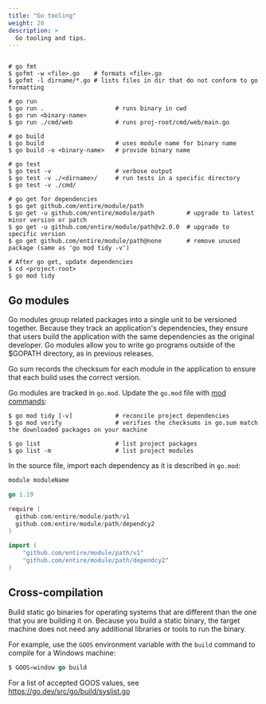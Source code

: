 ```yaml
---
title: "Go tooling"
weight: 20
description: >
  Go tooling and tips.
---
```


```shell

# go fmt
$ gofmt -w <file>.go    # formats <file>.go
$ gofmt -l dirname/*.go # lists files in dir that do not conform to go formatting 

# go run
$ go run .                    # runs binary in cwd
$ go run <binary-name>
$ go run ./cmd/web            # runs proj-root/cmd/web/main.go

# go build
$ go build                    # uses module name for binary name
$ go build -o <binary-name>   # provide binary name

# go test
$ go test -v                  # verbose output
$ go test -v ./<dirname>/     # run tests in a specific directory
$ go test -v ./cmd/

# go get for dependencies
$ go get github.com/entire/module/path
$ go get -u github.com/entire/module/path         # upgrade to latest minor version or patch
$ go get -u github.com/entire/module/path@v2.0.0  # upgrade to specific version
$ go get github.com/entire/module/path@none       # remove unused package (same as 'go mod tidy -v')

# After go get, update dependencies
$ cd <project-root>
$ go mod tidy
```

## Go modules

Go modules group related packages into a single unit to be versioned together. Because they track an application's dependencies, they ensure that users build the application with the same dependencies as the original developer. Go modules allow you to write go programs outside of the $GOPATH directory, as in previous releases.

Go sum records the checksum for each module in the application to ensure that each build uses the correct version.

Go modules are tracked in `go.mod`. Update the `go.mod` file with [mod commands](https://go.dev/ref/mod#mod-commands):

```shell
$ go mod tidy [-v]            # reconcile project dependencies
$ go mod verify               # verifies the checksums in go.sum match the downloaded packages on your machine

$ go list                     # list project packages
$ go list -m                  # list project modules
```

In the source file, import each dependency as it is described in `go.mod`:

```go
module moduleName

go 1.19

require (
  github.com/entire/module/path/v1
  github.com/entire/module/path/dependcy2
)
```

```go
import (
    "github.com/entire/module/path/v1"
    "github.com/entire/module/path/dependcy2"
)
```

## Cross-compilation

Build static go binaries for operating systems that are different than the one that you are building it on. Because you build a static binary, the target machine does not need any additional libraries or tools to run the binary.

For example, use the `GOOS` environment variable with the `build` command to compile for a Windows machine:

```go
$ GOOS=window go build
```

For a list of accepted GOOS values, see https://go.dev/src/go/build/syslist.go